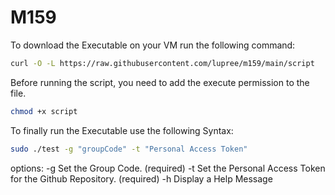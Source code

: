 # M159
To download the Executable on your VM run the following command:

```bash
curl -O -L https://raw.githubusercontent.com/lupree/m159/main/script
```
Before running the script, you need to add the execute permission to the file.
```bash
chmod +x script
```

To finally run the Executable use the following Syntax:
```bash
sudo ./test -g "groupCode" -t "Personal Access Token"
```
options:
    -g     Set the Group Code. (required)
    -t     Set the Personal Access Token for the Github Repository. (required)
    -h     Display a Help Message
